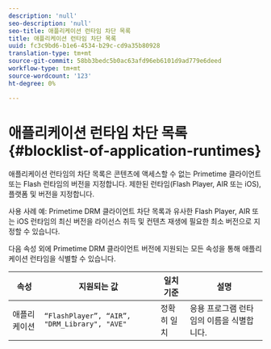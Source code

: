 ```yaml
---
description: 'null'
seo-description: 'null'
seo-title: 애플리케이션 런타임 차단 목록
title: 애플리케이션 런타임 차단 목록
uuid: fc3c9bd6-b1e6-4534-b29c-cd9a35b80928
translation-type: tm+mt
source-git-commit: 58bb3bedc5b0ac63afd96eb6101d9ad779e6deed
workflow-type: tm+mt
source-wordcount: '123'
ht-degree: 0%

---
```



# 애플리케이션 런타임 차단 목록 {#blocklist-of-application-runtimes}

애플리케이션 런타임의 차단 목록은 콘텐츠에 액세스할 수 없는 Primetime 클라이언트 또는 Flash 런타임의 버전을 지정합니다. 제한된 런타임(Flash Player, AIR 또는 iOS), 플랫폼 및 버전을 지정합니다.

사용 사례 예: Primetime DRM 클라이언트 차단 목록과 유사한 Flash Player, AIR 또는 iOS 런타임의 최신 버전을 라이선스 취득 및 컨텐츠 재생에 필요한 최소 버전으로 지정할 수 있습니다.

다음 속성 외에 Primetime DRM 클라이언트 버전에 지원되는 모든 속성을 통해 애플리케이션 런타임을 식별할 수 있습니다.

| **속성** | **지원되는 값** | **일치 기준** | **설명** |
|---|---|---|---|
| 애플리케이션 | `“FlashPlayer”, “AIR”, "DRM_Library", "AVE"` | 정확히 일치 | 응용 프로그램 런타임의 이름을 식별합니다. |


